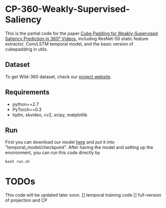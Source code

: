 # CP-360-Weakly-Supervised-Saliency
This is the partial code for the paper [Cube Padding for Weakly-Supervised Saliency Prediction in 360° Videos](http://aliensunmin.github.io/project/360saliency/), including ResNet-50 static feature extractor, ConvLSTM temporal model, and the basic version of cubepadding in utils.

## Dataset 
To get Wild-360 dataset, check our [project website](http://aliensunmin.github.io/project/360saliency/).

## Requirements
- python==2.7
- PyTorch==0.3
- tqdm, skvideo, cv2, scipy, matplotlib

## Run
First you can download our model [here]() and put it into "temporal_model/checkpoint".
After having the model and setting up the environment, you can run this code directly by
```
bash run.sh
```

# TODOs
This code will be updated later soon.
[] temporal training code
[] full-version of projection and CP

